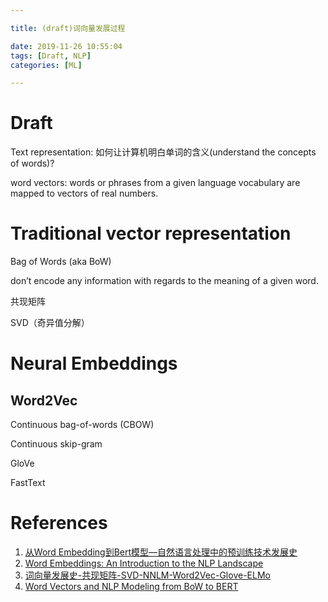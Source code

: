 ```yaml
---

title: (draft)词向量发展过程

date: 2019-11-26 10:55:04
tags: [Draft, NLP]
categories: [ML]

---
```


<!-- more -->

# Draft

Text representation: 如何让计算机明白单词的含义(understand the concepts of words)?

word vectors: words or phrases from a given language vocabulary are mapped to vectors of real numbers.


# Traditional vector representation

Bag of Words (aka BoW)

don’t encode any information with regards to the meaning of a given word.

共现矩阵

SVD（奇异值分解）

# Neural Embeddings

## Word2Vec

Continuous bag-of-words (CBOW)

Continuous skip-gram

GloVe

FastText



# References

1. [从Word Embedding到Bert模型—自然语言处理中的预训练技术发展史][1]
2. [Word Embeddings: An Introduction to the NLP Landscape][2]
3. [词向量发展史-共现矩阵-SVD-NNLM-Word2Vec-Glove-ELMo][3]
4. [Word Vectors and NLP Modeling from BoW to BERT][4]


[1]: https://zhuanlan.zhihu.com/p/49271699
[2]: https://medium.com/analytics-vidhya/word-embeddings-an-introduction-to-the-landscape-dcf20cf391a1
[3]: https://blog.csdn.net/m0_37565948/article/details/84989565
[4]: https://towardsdatascience.com/beyond-word-embeddings-part-2-word-vectors-nlp-modeling-from-bow-to-bert-4ebd4711d0ec
